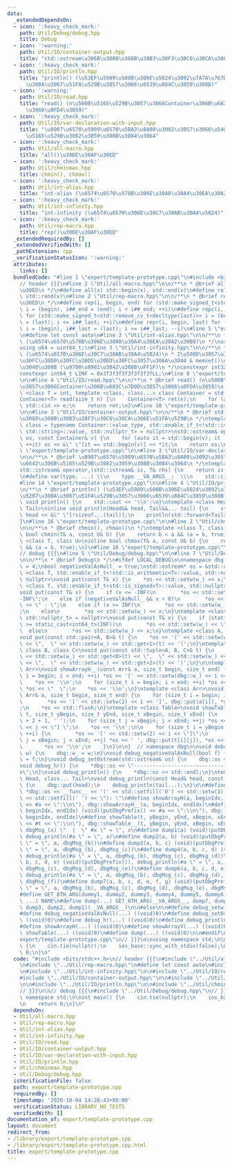 ```yaml
---
data:
  _extendedDependsOn:
  - icon: ':heavy_check_mark:'
    path: Util/Debug/debug.hpp
    title: Debug
  - icon: ':warning:'
    path: Util/IO/container-output.hpp
    title: "std::ostream\u306B\u3088\u308B\u30B3\u30F3\u30C6\u30CA\u306E\u51FA\u529B"
  - icon: ':heavy_check_mark:'
    path: Util/IO/println.hpp
    title: "println() (\u53EF\u5909\u500B\u306E\u5024\u3092\u7A7A\u767D\u533A\u5207\
      \u308A\u3067\u51FA\u529B\u3057\u3066\u6539\u884C\u3059\u308B)"
  - icon: ':warning:'
    path: Util/IO/read.hpp
    title: "read() (n\u500B\u5165\u529B\u3057\u3066Container\u306B\u683C\u7D0D\u3057\
      \u3066\u8FD4\u3059)"
  - icon: ':heavy_check_mark:'
    path: Util/IO/var-declaration-with-input.hpp
    title: "\u8907\u6570\u5909\u6570\u5BA3\u8A00\u3092\u3057\u3066\u540C\u6642\u306B\
      \u5165\u529B\u3082\u3059\u308B\u3084\u3064"
  - icon: ':heavy_check_mark:'
    path: Util/all-macro.hpp
    title: "all()\u30DE\u30AF\u30ED"
  - icon: ':heavy_check_mark:'
    path: Util/chminmax.hpp
    title: chmin(), chmax()
  - icon: ':heavy_check_mark:'
    path: Util/int-alias.hpp
    title: "int-alias (\u6574\u6570\u578B\u306E\u30A8\u30A4\u30EA\u30A2\u30B9)"
  - icon: ':heavy_check_mark:'
    path: Util/int-infinity.hpp
    title: "int-infinity (\u6574\u6570\u306E\u30C7\u30AB\u30A4\u5024)"
  - icon: ':heavy_check_mark:'
    path: Util/rep-macro.hpp
    title: "rep()\u30DE\u30AF\u30ED"
  _extendedRequiredBy: []
  _extendedVerifiedWith: []
  _pathExtension: cpp
  _verificationStatusIcon: ':warning:'
  attributes:
    links: []
  bundledCode: "#line 1 \"export/template-prototype.cpp\"\n#include <bits/stdc++.h>\n\
    // header {{{\n#line 2 \"Util/all-macro.hpp\"\n\n/**\n * @brief all()\u30DE\u30AF\
    \u30ED\n */\n#define all(x) std::begin(x), std::end(x)\n#define rall(x) std::rbegin(x),\
    \ std::rend(x)\n#line 2 \"Util/rep-macro.hpp\"\n\n/**\n * @brief rep()\u30DE\u30AF\
    \u30ED\n */\n#define rep(i, begin, end) for (std::make_signed_t<std::remove_cv_t<decltype(end)>>\
    \ i = (begin), i##_end = (end); i < i##_end; ++i)\n#define repc(i, begin, last)\
    \ for (std::make_signed_t<std::remove_cv_t<decltype(last)>> i = (begin), i##_last\
    \ = (last); i <= i##_last; ++i)\n#define repr(i, begin, last) for (std::make_signed_t<std::remove_cv_t<decltype(begin)>>\
    \ i = (begin), i##_last = (last); i >= i##_last; --i)\n#line 5 \"export/template-prototype.cpp\"\
    \n#define let const auto\n#line 3 \"Util/int-alias.hpp\"\n\n/**\n * @brief int-alias\
    \ (\u6574\u6570\u578B\u306E\u30A8\u30A4\u30EA\u30A2\u30B9)\n */\nusing i64 = int64_t;\n\
    using u64 = uint64_t;\n#line 3 \"Util/int-infinity.hpp\"\n\n/**\n * @brief int-infinity\
    \ (\u6574\u6570\u306E\u30C7\u30AB\u30A4\u5024)\n * 2\u500D\u3057\u3066\u3082\u30AA\
    \u30FC\u30D0\u30FC\u30D5\u30ED\u30FC\u3057\u306A\u3044 & memset()\u306B\u3082\u4F7F\
    \u3048\u308B (\u9700\u8981\u3042\u308B\uFF1F)\n */\nconstexpr int32_t INF = 0x3f3f3f3f;\n\
    constexpr int64_t LINF = 0x3f3f3f3f3f3f3f3fLL;\n#line 8 \"export/template-prototype.cpp\"\
    \n\n#line 4 \"Util/IO/read.hpp\"\n\n/**\n * @brief read() (n\u500B\u5165\u529B\
    \u3057\u3066Container\u306B\u683C\u7D0D\u3057\u3066\u8FD4\u3059)\n */\ntemplate\
    \ <class T = int, template <class, class...> class Container = std::vector>\n\
    Container<T> read(size_t n) {\n    Container<T> ret(n);\n    for (auto& e : ret)\
    \ std::cin >> e;\n    return ret;\n}\n#line 10 \"export/template-prototype.cpp\"\
    \n\n#line 3 \"Util/IO/container-output.hpp\"\n\n/**\n * @brief std::ostream\u306B\
    \u3088\u308B\u30B3\u30F3\u30C6\u30CA\u306E\u51FA\u529B\n */\ntemplate <class Container,\
    \ class = typename Container::value_type, std::enable_if_t<!std::is_same<Container,\
    \ std::string>::value, std::nullptr_t> = nullptr>\nstd::ostream& operator<<(std::ostream&\
    \ os, const Container& v) {\n    for (auto it = std::begin(v); it != std::end(v);\
    \ ++it) os << &\" \"[it == std::begin(v)] << *it;\n    return os;\n}\n#line 12\
    \ \"export/template-prototype.cpp\"\n\n#line 3 \"Util/IO/var-declaration-with-input.hpp\"\
    \n\n/**\n * @brief \u8907\u6570\u5909\u6570\u5BA3\u8A00\u3092\u3057\u3066\u540C\
    \u6642\u306B\u5165\u529B\u3082\u3059\u308B\u3084\u3064\n */\ntemplate <class T>\n\
    std::istream& operator,(std::istream& is, T& rhs) {\n    return is >> rhs;\n}\n\
    \n#define var(type, ...) \\\n    type __VA_ARGS__;  \\\n    std::cin >> __VA_ARGS__\n\
    #line 14 \"export/template-prototype.cpp\"\n\n#line 4 \"Util/IO/println.hpp\"\n\
    \n/**\n * @brief println() (\u53EF\u5909\u500B\u306E\u5024\u3092\u7A7A\u767D\u533A\
    \u5207\u308A\u3067\u51FA\u529B\u3057\u3066\u6539\u884C\u3059\u308B)\n */\ninline\
    \ void println() {\n    std::cout << '\\n';\n}\ntemplate <class Head, class...\
    \ Tail>\ninline void println(Head&& head, Tail&&... tail) {\n    std::cout <<\
    \ head << &\" \"[!sizeof...(tail)];\n    println(std::forward<Tail>(tail)...);\n\
    }\n#line 16 \"export/template-prototype.cpp\"\n\n#line 2 \"Util/chminmax.hpp\"\
    \n\n/**\n * @brief chmin(), chmax()\n */\ntemplate <class T, class U>\ninline\
    \ bool chmin(T& a, const U& b) {\n    return b < a && (a = b, true);\n}\n\ntemplate\
    \ <class T, class U>\ninline bool chmax(T& a, const U& b) {\n    return b > a\
    \ && (a = b, true);\n}\n#line 18 \"export/template-prototype.cpp\"\n// }}}\n\n\
    // debug {{{\n#line 5 \"Util/Debug/debug.hpp\"\n\n#line 7 \"Util/Debug/debug.hpp\"\
    \n\n/**\n * @brief Debug\n */\n#ifdef LOCAL_DEBUG\n\nnamespace dbg {\n\nint w_\
    \ = 4;\nbool negativeValAsNull_ = true;\nstd::ostream* os = &std::cerr;\n\ntemplate\
    \ <class T, std::enable_if_t<!std::is_arithmetic<T>::value, std::nullptr_t> =\
    \ nullptr>\nvoid put(const T& x) {\n    *os << std::setw(w_) << x;\n}\ntemplate\
    \ <class T, std::enable_if_t<std::is_signed<T>::value, std::nullptr_t> = nullptr>\n\
    void put(const T& x) {\n    if (x <= -INF)\n        *os << std::setw(w_) << \"\
    -INF\";\n    else if (negativeValAsNull_ && x < 0)\n        *os << std::setw(w_)\
    \ << \" - \";\n    else if (x >= INF)\n        *os << std::setw(w_) << \"INF\"\
    ;\n    else\n        *os << std::setw(w_) << x;\n}\ntemplate <class T, std::enable_if_t<std::is_unsigned<T>::value,\
    \ std::nullptr_t> = nullptr>\nvoid put(const T& x) {\n    if (static_cast<int64_t>(x)\
    \ >= static_cast<int64_t>(INF))\n        *os << std::setw(w_) << \"INF\";\n  \
    \  else\n        *os << std::setw(w_) << x;\n}\ntemplate <class A, class B>\n\
    void put(const std::pair<A, B>& t) {\n    *os << '(' << std::setw(w_) << std::get<0>(t)\
    \ << \",  \" << std::setw(w_) << std::get<1>(t) << ')';\n}\ntemplate <class A,\
    \ class B, class C>\nvoid put(const std::tuple<A, B, C>& t) {\n    *os << '('\
    \ << std::setw(w_) << std::get<0>(t) << \",  \" << std::setw(w_) << std::get<1>(t)\
    \ << \",  \" << std::setw(w_) << std::get<2>(t) << ')';\n}\n\ntemplate <class\
    \ Arr>\nvoid showArrayH__(const Arr& a, size_t begin, size_t end) {\n    for (size_t\
    \ i = begin; i < end; ++i) *os << '[' << std::setw(dbg::w_) << i << \"] \";\n\
    \    *os << '\\n';\n    for (size_t i = begin; i < end; ++i) *os << ' ', dbg::put(a[i]),\
    \ *os << \"  \";\n    *os << '\\n';\n}\ntemplate <class Arr>\nvoid showArrayV__(const\
    \ Arr& a, size_t begin, size_t end) {\n    for (size_t i = begin; i < end; ++i)\n\
    \        *os << '[' << std::setw(2) << i << ']', dbg::put(a[i]), *os << \"\\n\"\
    ;\n    *os << std::flush;\n}\ntemplate <class Table>\nvoid showTable__(const Table&\
    \ t, size_t yBegin, size_t yEnd, size_t xBegin, size_t xEnd) {\n    *os << std::string(1\
    \ + 2 + 1, ' ');\n    for (size_t j = xBegin; j < xEnd; ++j) *os << '[' << std::setw(dbg::w_)\
    \ << j << \"] \";\n    *os << '\\n';\n\n    for (size_t i = yBegin; i < yEnd;\
    \ ++i) {\n        *os << '[' << std::setw(2) << i << \"]\";\n        for (size_t\
    \ j = xBegin; j < xEnd; ++j) *os << ' ', dbg::put(t[i][j]), *os << \"  \";\n \
    \       *os << '\\n';\n    }\n}\n\n}  // namespace dbg\n\nvoid debug_setw(int\
    \ w) {\n    dbg::w_ = w;\n}\nvoid debug_negativeValAsNull(bool f) {\n    dbg::negativeValAsNull_\
    \ = f;\n}\nvoid debug_setOstream(std::ostream& os) {\n    dbg::os = &os;\n}\n\
    void debug_hr() {\n    *dbg::os << \"----------------------------------------------------------------------\\\
    n\";\n}\nvoid debug_println() {\n    *dbg::os << std::endl;\n}\ntemplate <class\
    \ Head, class... Tail>\nvoid debug_println(const Head& head, const Tail&... tail)\
    \ {\n    dbg::put(head);\n    debug_println(tail...);\n}\n\n#define putDbgPrefix()\
    \ *dbg::os << __func__ << '(' << std::setfill('0') << std::setw(3) << __LINE__\
    \ << std::setfill(' ') << \"): \"\n#define showArrayH(a, beginIdx, endIdx) (void)(putDbgPrefix()\
    \ << #a << \":\\n\"), dbg::showArrayH__(a, beginIdx, endIdx)\n#define showArrayV(a,\
    \ beginIdx, endIdx) (void)(putDbgPrefix() << #a << \":\\n\"), dbg::showArrayV__(a,\
    \ beginIdx, endIdx)\n#define showTable(t, yBegin, yEnd, xBegin, xEnd) (void)(putDbgPrefix()\
    \ << #t << \":\\n\"), dbg::showTable__(t, yBegin, yEnd, xBegin, xEnd)\n#define\
    \ dbgMsg_(x) \"  |  \" #x \" = \", x\n#define dump1(a) (void)(putDbgPrefix()),\
    \ debug_println(#a \" = \", a)\n#define dump2(a, b) (void)(putDbgPrefix()), debug_println(#a\
    \ \" = \", a, dbgMsg_(b))\n#define dump3(a, b, c) (void)(putDbgPrefix()), debug_println(#a\
    \ \" = \", a, dbgMsg_(b), dbgMsg_(c))\n#define dump4(a, b, c, d) (void)(putDbgPrefix()),\
    \ debug_println(#a \" = \", a, dbgMsg_(b), dbgMsg_(c), dbgMsg_(d))\n#define dump5(a,\
    \ b, c, d, e) (void)(putDbgPrefix()), debug_println(#a \" = \", a, dbgMsg_(b),\
    \ dbgMsg_(c), dbgMsg_(d), dbgMsg_(e))\n#define dump6(a, b, c, d, e, f) (void)(putDbgPrefix()),\
    \ debug_println(#a \" = \", a, dbgMsg_(b), dbgMsg_(c), dbgMsg_(d), dbgMsg_(e),\
    \ dbgMsg_(f))\n#define dump7(a, b, c, d, e, f, g) (void)(putDbgPrefix()), debug_println(#a\
    \ \" = \", a, dbgMsg_(b), dbgMsg_(c), dbgMsg_(d), dbgMsg_(e), dbgMsg_(f), dbgMsg_(g))\n\
    #define GET_8TH_ARG(dummy1, dummy2, dummy3, dummy4, dummy5, dummy6, dumy7, NAME,\
    \ ...) NAME\n#define dump(...) GET_8TH_ARG(__VA_ARGS__, dump7, dump6, dump5, dump4,\
    \ dump3, dump2, dump1)(__VA_ARGS__)\n\n#else\n\n#define debug_setw(...) ((void)0)\n\
    #define debug_negativeValAsNull(...) ((void)0)\n#define debug_setOstream(...)\
    \ ((void)0)\n#define debug_hr(...) ((void)0)\n#define debug_println(...) ((void)0)\n\
    #define showArrayH(...) ((void)0)\n#define showArrayV(...) ((void)0)\n#define\
    \ showTable(...) ((void)0)\n#define dump(...) ((void)0)\n\n#endif\n#line 22 \"\
    export/template-prototype.cpp\"\n// }}}\n\nusing namespace std;\n\nint main()\
    \ {\n    cin.tie(nullptr);\n    ios_base::sync_with_stdio(false);\n\n    return\
    \ 0;\n}\n"
  code: "#include <bits/stdc++.h>\n// header {{{\n#include \"../Util/all-macro.hpp\"\
    \n#include \"../Util/rep-macro.hpp\"\n#define let const auto\n#include \"../Util/int-alias.hpp\"\
    \n#include \"../Util/int-infinity.hpp\"\n\n#include \"../Util/IO/read.hpp\"\n\n\
    #include \"../Util/IO/container-output.hpp\"\n\n#include \"../Util/IO/var-declaration-with-input.hpp\"\
    \n\n#include \"../Util/IO/println.hpp\"\n\n#include \"../Util/chminmax.hpp\"\n\
    // }}}\n\n// debug {{{\n#include \"../Util/Debug/debug.hpp\"\n// }}}\n\nusing\
    \ namespace std;\n\nint main() {\n    cin.tie(nullptr);\n    ios_base::sync_with_stdio(false);\n\
    \n    return 0;\n}\n"
  dependsOn:
  - Util/all-macro.hpp
  - Util/rep-macro.hpp
  - Util/int-alias.hpp
  - Util/int-infinity.hpp
  - Util/IO/read.hpp
  - Util/IO/container-output.hpp
  - Util/IO/var-declaration-with-input.hpp
  - Util/IO/println.hpp
  - Util/chminmax.hpp
  - Util/Debug/debug.hpp
  isVerificationFile: false
  path: export/template-prototype.cpp
  requiredBy: []
  timestamp: '2020-10-04 14:26:43+09:00'
  verificationStatus: LIBRARY_NO_TESTS
  verifiedWith: []
documentation_of: export/template-prototype.cpp
layout: document
redirect_from:
- /library/export/template-prototype.cpp
- /library/export/template-prototype.cpp.html
title: export/template-prototype.cpp
---
```

